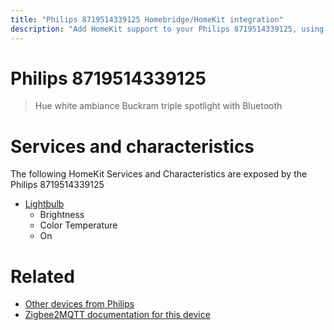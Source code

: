 ```yaml
---
title: "Philips 8719514339125 Homebridge/HomeKit integration"
description: "Add HomeKit support to your Philips 8719514339125, using Homebridge, Zigbee2MQTT and homebridge-z2m."
---
```

<!---
This file has been GENERATED using src/docgen/docgen.ts
DO NOT EDIT THIS FILE MANUALLY!
-->
# Philips 8719514339125
> Hue white ambiance Buckram triple spotlight with Bluetooth


# Services and characteristics
The following HomeKit Services and Characteristics are exposed by
the Philips 8719514339125

* [Lightbulb](../../light.md)
  * Brightness
  * Color Temperature
  * On


# Related
* [Other devices from Philips](../index.md#philips)
* [Zigbee2MQTT documentation for this device](https://www.zigbee2mqtt.io/devices/8719514339125.html)